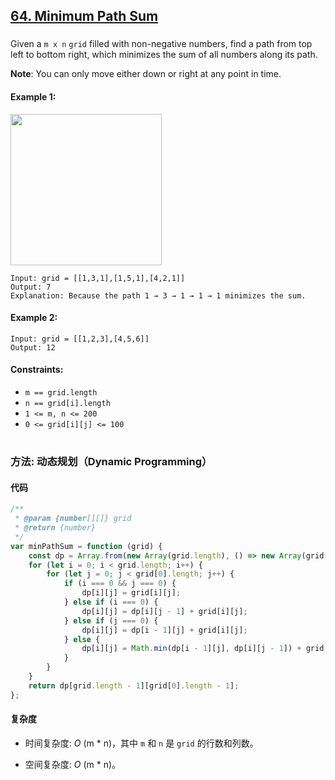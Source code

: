 ## [64. Minimum Path Sum](https://leetcode.com/problems/minimum-path-sum/)

###

Given a `m x n` `grid` filled with non-negative numbers, find a path from top left to bottom right, which minimizes the sum of all numbers along its path.

**Note**: You can only move either down or right at any point in time.

#### Example 1:

<img src="https://assets.leetcode.com/uploads/2020/11/05/minpath.jpg" width="242" />

```
Input: grid = [[1,3,1],[1,5,1],[4,2,1]]
Output: 7
Explanation: Because the path 1 → 3 → 1 → 1 → 1 minimizes the sum.
```

#### Example 2:

```
Input: grid = [[1,2,3],[4,5,6]]
Output: 12
```

#### Constraints:

-   `m == grid.length`
-   `n == grid[i].length`
-   `1 <= m, n <= 200`
-   `0 <= grid[i][j] <= 100`

#

### 方法: 动态规划（Dynamic Programming）

#### 代码

```javascript
/**
 * @param {number[][]} grid
 * @return {number}
 */
var minPathSum = function (grid) {
    const dp = Array.from(new Array(grid.length), () => new Array(grid[0].length));
    for (let i = 0; i < grid.length; i++) {
        for (let j = 0; j < grid[0].length; j++) {
            if (i === 0 && j === 0) {
                dp[i][j] = grid[i][j];
            } else if (i === 0) {
                dp[i][j] = dp[i][j - 1] + grid[i][j];
            } else if (j === 0) {
                dp[i][j] = dp[i - 1][j] + grid[i][j];
            } else {
                dp[i][j] = Math.min(dp[i - 1][j], dp[i][j - 1]) + grid[i][j];
            }
        }
    }
    return dp[grid.length - 1][grid[0].length - 1];
};
```

#### 复杂度

-   时间复杂度: _O_ (m \* n)，其中 `m` 和 `n` 是 `grid` 的行数和列数。

-   空间复杂度: _O_ (m \* n)。
